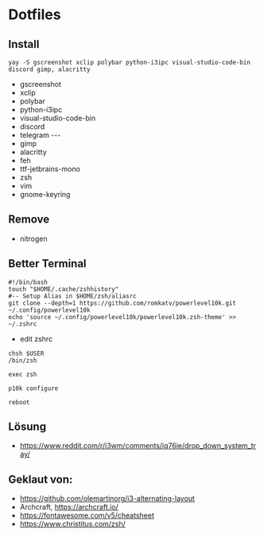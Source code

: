 # Dotfiles

## Install
```
yay -S gscreenshot xclip polybar python-i3ipc visual-studio-code-bin discord gimp, alacritty
```
* gscreenshot
* xclip
* polybar
* python-i3ipc
* visual-studio-code-bin
* discord
* telegram ---
* gimp
* alacritty
* feh
* ttf-jetbrains-mono
* zsh
* vim
* gnome-keyring


## Remove
* nitrogen

## Better Terminal
```
#!/bin/bash
touch "$HOME/.cache/zshhistory"
#-- Setup Alias in $HOME/zsh/aliasrc
git clone --depth=1 https://github.com/romkatv/powerlevel10k.git ~/.config/powerlevel10k
echo 'source ~/.config/powerlevel10k/powerlevel10k.zsh-theme' >> ~/.zshrc
```
* edit zshrc
```
chsh $USER
/bin/zsh
```
```
exec zsh
```
```
p10k configure
```
```
reboot
```

## Lösung
* https://www.reddit.com/r/i3wm/comments/iq76ie/drop_down_system_tray/

## Geklaut von:
* https://github.com/olemartinorg/i3-alternating-layout
* Archcraft, https://archcraft.io/
* https://fontawesome.com/v5/cheatsheet
* https://www.christitus.com/zsh/
